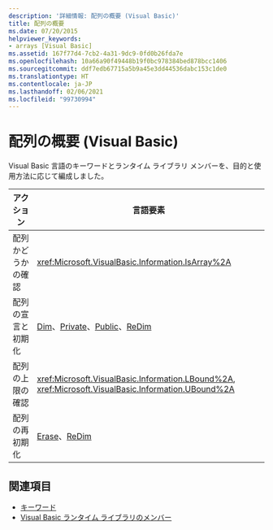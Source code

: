 ```yaml
---
description: '詳細情報: 配列の概要 (Visual Basic)'
title: 配列の概要
ms.date: 07/20/2015
helpviewer_keywords:
- arrays [Visual Basic]
ms.assetid: 167f77d4-7cb2-4a31-9dc9-0fd0b26fda7e
ms.openlocfilehash: 10a66a90f49448b19f0bc978384bed878bcc1406
ms.sourcegitcommit: ddf7edb67715a5b9a45e3dd44536dabc153c1de0
ms.translationtype: HT
ms.contentlocale: ja-JP
ms.lasthandoff: 02/06/2021
ms.locfileid: "99730994"
---
```

# <a name="arrays-summary-visual-basic"></a>配列の概要 (Visual Basic)

Visual Basic 言語のキーワードとランタイム ライブラリ メンバーを、目的と使用方法に応じて編成しました。  
  
|アクション|言語要素|  
|------------|----------------------|  
|配列かどうかの確認|<xref:Microsoft.VisualBasic.Information.IsArray%2A>|  
|配列の宣言と初期化|[Dim](../statements/dim-statement.md)、[Private](../modifiers/private.md)、[Public](../modifiers/public.md)、[ReDim](../statements/redim-statement.md)|  
|配列の上限の確認|<xref:Microsoft.VisualBasic.Information.LBound%2A>, <xref:Microsoft.VisualBasic.Information.UBound%2A>|  
|配列の再初期化|[Erase](../statements/erase-statement.md)、[ReDim](../statements/redim-statement.md)|  
  
## <a name="see-also"></a>関連項目

- [キーワード](index.md)
- [Visual Basic ランタイム ライブラリのメンバー](../runtime-library-members.md)
